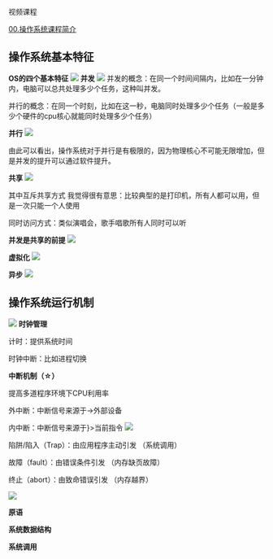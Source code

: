 ```toc
```
视频课程

[00.操作系统课程简介](https://www.bilibili.com/video/BV1sv4y1R7ov/?spm_id_from=333.788&vd_source=ccbe0c793ac5e34ebb735794692f049e)

## 操作系统基本特征
**OS的四个基本特征**
![](附件/1.04.操作系统的特征：并发_哔哩哔哩_bilibili_1'27.586''.jpg)
 **并发**
 ![](附件/1.04.操作系统的特征：并发_哔哩哔哩_bilibili_3'31.919''.jpg)
并发的概念：在同一个时间间隔内，比如在一分钟内，电脑可以总共处理多少个任务，这种叫并发。

并行的概念：在同一个时刻，比如在这一秒，电脑同时处理多少个任务（一般是多少个硬件的cpu核心就能同时处理多少个任务）

 **并行**
![](附件/1.04.操作系统的特征：并发_哔哩哔哩_bilibili_8'21.882''.jpg)

由此可以看出，操作系统对于并行是有极限的，因为物理核心不可能无限增加，但是并发的提升可以通过软件提升。

**共享**
![](附件/1.05.操作系统的特征：共享_哔哩哔哩_bilibili_4'0.767''.jpg)

其中互斥共享方式 我觉得很有意思：比较典型的是打印机，所有人都可以用，但是一次只能一个人使用

同时访问方式：类似演唱会，歌手唱歌所有人同时可以听

**并发是共享的前提**
![](附件/1.05.操作系统的特征：共享_哔哩哔哩_bilibili_9'3.989''.jpg)

**虚拟化**
![](附件/1.06.操作系统的特征：虚拟_哔哩哔哩_bilibili_3'40.037''.jpg)

**异步**
![](附件/1.07.操作系统的特征：异步_哔哩哔哩_bilibili_2'38.262''.jpg)



## 操作系统运行机制
![](附件/1.12.用户空间与内核空间_哔哩哔哩_bilibili_2'17.264''.jpg)
**时钟管理**

计时：提供系统时间

时钟中断：比如进程切换

**中断机制（☆）**

提高多道程序环境下CPU利用率

外中断：中断信号来源于->外部设备

内中断：中断信号来源于}>当前指令
![](附件/1.13.时钟与中断_哔哩哔哩_bilibili_5'44.511''.jpg)

陷阱/陷入（Trap）：由应用程序主动引发  （系统调用）

故障（fault）：由错误条件引发 （内存缺页故障）

终止（abort）：由致命错误引发 （内存越界）


![](附件/1.14.中断的处理过程_哔哩哔哩_bilibili_2'59.271''.jpg)


**原语**

**系统数据结构**

**系统调用**